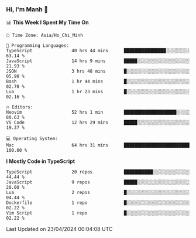 ### Hi, I'm Manh 👋

<!--START_SECTION:waka-->
📊 **This Week I Spent My Time On** 

```text
🕑︎ Time Zone: Asia/Ho_Chi_Minh

💬 Programming Languages: 
TypeScript               40 hrs 44 mins      ████████████████░░░░░░░░░   63.14 % 
JavaScript               14 hrs 9 mins       █████░░░░░░░░░░░░░░░░░░░░   21.93 % 
JSON                     3 hrs 48 mins       █░░░░░░░░░░░░░░░░░░░░░░░░   05.90 % 
Bash                     1 hr 44 mins        █░░░░░░░░░░░░░░░░░░░░░░░░   02.70 % 
Lua                      1 hr 23 mins        █░░░░░░░░░░░░░░░░░░░░░░░░   02.16 % 

🔥 Editors: 
Neovim                   52 hrs 1 min        ████████████████████░░░░░   80.63 % 
VS Code                  12 hrs 29 mins      █████░░░░░░░░░░░░░░░░░░░░   19.37 % 

💻 Operating System: 
Mac                      64 hrs 31 mins      █████████████████████████   100.00 % 
```

**I Mostly Code in TypeScript** 

```text
TypeScript               20 repos            ███████████░░░░░░░░░░░░░░   44.44 % 
JavaScript               9 repos             █████░░░░░░░░░░░░░░░░░░░░   20.00 % 
Lua                      2 repos             █░░░░░░░░░░░░░░░░░░░░░░░░   04.44 % 
Dockerfile               1 repo              █░░░░░░░░░░░░░░░░░░░░░░░░   02.22 % 
Vim Script               1 repo              █░░░░░░░░░░░░░░░░░░░░░░░░   02.22 % 
```




 Last Updated on 23/04/2024 00:04:08 UTC
<!--END_SECTION:waka-->
